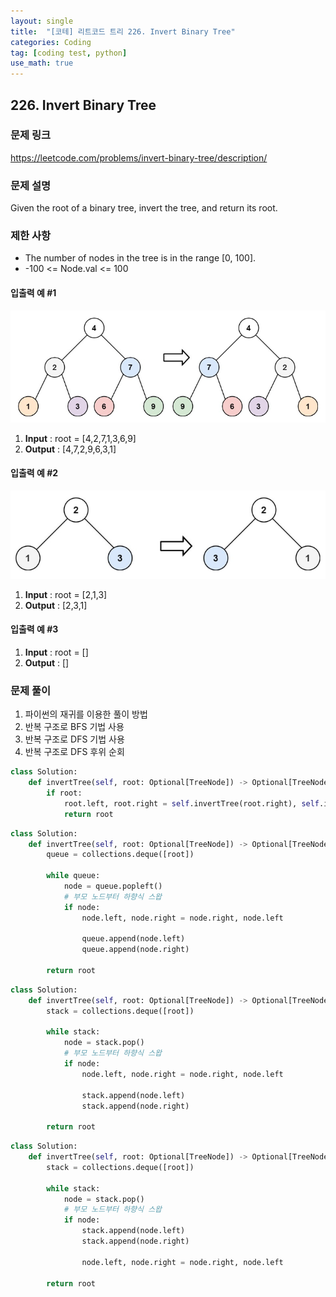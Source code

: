 ```yaml
---
layout: single
title:  "[코테] 리트코드 트리 226. Invert Binary Tree"
categories: Coding
tag: [coding test, python]
use_math: true
---
```


## 226. Invert Binary Tree
### 문제 링크
<https://leetcode.com/problems/invert-binary-tree/description/>

### 문제 설명
Given the root of a binary tree, invert the tree, and return its root.

### 제한 사항
- The number of nodes in the tree is in the range [0, 100].
- -100 <= Node.val <= 100

#### 입출력 예 #1 
![그림1](/images/20240420_7.png)
1. **Input** : root = [4,2,7,1,3,6,9]
2. **Output** : [4,7,2,9,6,3,1]

#### 입출력 예 #2
![그림2](/images/20240420_8.png)
1. **Input** : root = [2,1,3]
2. **Output** : [2,3,1]

#### 입출력 예 #3
1. **Input** : root = []
2. **Output** : []

### 문제 풀이
1. 파이썬의 재귀를 이용한 풀이 방법
2. 반복 구조로 BFS 기법 사용
3. 반복 구조로 DFS 기법 사용
4. 반복 구조로 DFS 후위 순회


```python
class Solution:
    def invertTree(self, root: Optional[TreeNode]) -> Optional[TreeNode]:
        if root:
            root.left, root.right = self.invertTree(root.right), self.invertTree(root.left)
            return root
```


```python
class Solution:
    def invertTree(self, root: Optional[TreeNode]) -> Optional[TreeNode]:
        queue = collections.deque([root])

        while queue:
            node = queue.popleft()
            # 부모 노드부터 하향식 스왑
            if node:
                node.left, node.right = node.right, node.left

                queue.append(node.left)
                queue.append(node.right)
                
        return root
```


```python
class Solution:
    def invertTree(self, root: Optional[TreeNode]) -> Optional[TreeNode]:
        stack = collections.deque([root])

        while stack:
            node = stack.pop()
            # 부모 노드부터 하향식 스왑
            if node:
                node.left, node.right = node.right, node.left

                stack.append(node.left)
                stack.append(node.right)

        return root
```


```python
class Solution:
    def invertTree(self, root: Optional[TreeNode]) -> Optional[TreeNode]:
        stack = collections.deque([root])

        while stack:
            node = stack.pop()
            # 부모 노드부터 하향식 스왑
            if node:
                stack.append(node.left)
                stack.append(node.right)

                node.left, node.right = node.right, node.left

        return root
```
